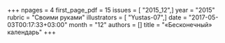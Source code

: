 +++
npages = 4
first_page_pdf = 15
issues = [ "2015_12",]
year = "2015"
rubric = "Своими руками"
illustrators = [ "Yustas-07",]
date = "2017-05-03T00:17:33+03:00"
month = "12"
authors = []
title = "«Бесконечный» календарь"
+++
